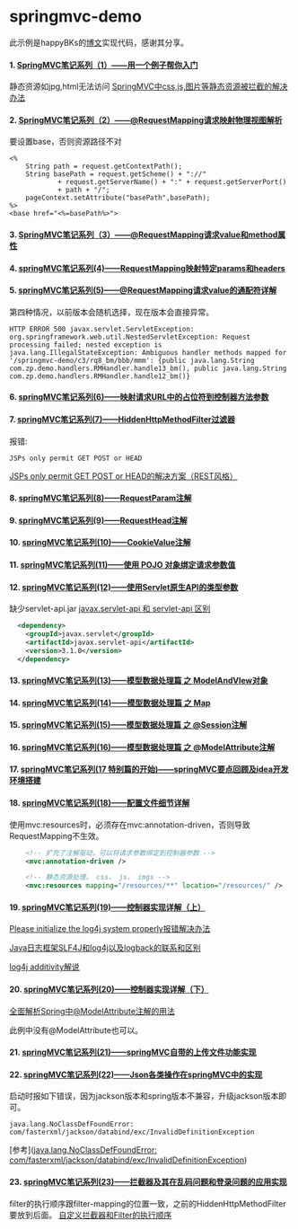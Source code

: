 # springmvc-demo

此示例是happyBKs的[博文](https://my.oschina.net/happyBKs?tab=newest&catalogId=436090)实现代码，感谢其分享。
#### 1. [SpringMVC笔记系列（1）——用一个例子帮你入门](https://my.oschina.net/happyBKs/blog/411547)
静态资源如jpg,html无法访问
[SpringMVC中css,js,图片等静态资源被拦截的解决办法](https://blog.csdn.net/shixin_li/article/details/80576753)
#### 2. [SpringMVC笔记系列（2）——@RequestMapping请求映射物理视图解析](https://my.oschina.net/happyBKs/blog/411861)
要设置base，否则资源路径不对
```
<%  
    String path = request.getContextPath();  
    String basePath = request.getScheme() + "://"  
            + request.getServerName() + ":" + request.getServerPort()  
            + path + "/";  
    pageContext.setAttribute("basePath",basePath);    
%>
<base href="<%=basePath%>">
```
#### 3. [SpringMVC笔记系列（3）——@RequestMapping请求value和method属性](https://my.oschina.net/happyBKs/blog/412005)
#### 4. [springMVC笔记系列(4)——RequestMapping映射特定params和headers](https://my.oschina.net/happyBKs/blog/412521)
#### 5. [springMVC笔记系列(5)——@RequestMapping请求value的通配符详解](https://my.oschina.net/happyBKs/blog/412714)
第四种情况，以前版本会随机选择，现在版本会直接异常。
```
HTTP ERROR 500 javax.servlet.ServletException: org.springframework.web.util.NestedServletException: Request processing failed; nested exception is java.lang.IllegalStateException: Ambiguous handler methods mapped for '/springmvc-demo/c3/rq8_bm/bbb/mmm': {public java.lang.String com.zp.demo.handlers.RMHandler.handle13_bm(), public java.lang.String com.zp.demo.handlers.RMHandler.handle12_bm()}
```
#### 6. [springMVC笔记系列(6)——映射请求URL中的占位符到控制器方法参数](https://my.oschina.net/happyBKs/blog/412788)
#### 7. [springMVC笔记系列(7)——HiddenHttpMethodFilter过滤器](https://my.oschina.net/happyBKs/blog/416994)
报错:
```
JSPs only permit GET POST or HEAD
```

[JSPs only permit GET POST or HEAD的解决方案（REST风格）](https://blog.csdn.net/tiberroot/article/details/76615727)
#### 8. [springMVC笔记系列(8)——RequestParam注解](https://my.oschina.net/happyBKs/blog/417032)
#### 9. [springMVC笔记系列(9)——RequestHead注解](https://my.oschina.net/happyBKs/blog/417413)
#### 10. [springMVC笔记系列(10)——CookieValue注解](https://my.oschina.net/happyBKs/blog/417431)
#### 11. [springMVC笔记系列(11)——使用 POJO 对象绑定请求参数值](https://my.oschina.net/happyBKs/blog/418865)
#### 12. [springMVC笔记系列(12)——使用Servlet原生API的类型参数](https://my.oschina.net/happyBKs/blog/420271)
缺少servlet-api.jar
[javax.servlet-api 和 servlet-api 区别](https://blog.csdn.net/milaobai/article/details/81347563)
```xml
  <dependency>
    <groupId>javax.servlet</groupId>
    <artifactId>javax.servlet-api</artifactId>
    <version>3.1.0</version>
  </dependency>
```
#### 13. [springMVC笔记系列(13)——模型数据处理篇 之 ModelAndVIew对象](https://my.oschina.net/happyBKs/blog/420310)
#### 14. [springMVC笔记系列(14)——模型数据处理篇 之 Map](https://my.oschina.net/happyBKs/blog/420754)
#### 15. [springMVC笔记系列(15)——模型数据处理篇 之 @Session注解](https://my.oschina.net/happyBKs/blog/421103)
#### 16. [springMVC笔记系列(16)——模型数据处理篇 之 @ModelAttribute注解](https://my.oschina.net/happyBKs/blog/422513)
#### 17. [springMVC笔记系列(17 特别篇的开始)——springMVC要点回顾及idea开发环境搭建](https://my.oschina.net/happyBKs/blog/690926)
#### 18. [springMVC笔记系列(18)——配置文件细节详解](https://my.oschina.net/happyBKs/blog/691502)
使用mvc:resources时，必须存在mvc:annotation-driven，否则导致RequestMapping不生效。
```xml
    <!-- 扩充了注解驱动，可以将请求参数绑定到控制器参数 -->
    <mvc:annotation-driven />

    <!-- 静态资源处理， css， js， imgs -->
    <mvc:resources mapping="/resources/**" location="/resources/" />
```
#### 19. [springMVC笔记系列(19)——控制器实现详解（上）](https://my.oschina.net/happyBKs/blog/694088)
[Please initialize the log4j system properly报错解决办法](https://blog.csdn.net/kangkangwanwan/article/details/52370324)

[Java日志框架SLF4J和log4j以及logback的联系和区别](https://www.cnblogs.com/hanszhao/p/9754419.html)

[log4j additivity解说](https://blog.csdn.net/hongweigg/article/details/14169477)
#### 20. [springMVC笔记系列(20)——控制器实现详解（下）](https://my.oschina.net/happyBKs/blog/703563)
[全面解析Spring中@ModelAttribute注解的用法](https://www.cnblogs.com/cobcmw/p/12092591.html)

此例中没有@ModelAttribute也可以。
#### 21. [springMVC笔记系列(21)——springMVC自带的上传文件功能实现](https://my.oschina.net/happyBKs/blog/706547)
#### 22. [springMVC笔记系列(22)——Json各类操作在springMVC中的实现](https://my.oschina.net/happyBKs/blog/707994)
启动时报如下错误，因为jackson版本和spring版本不兼容，升级jackson版本即可。
```
java.lang.NoClassDefFoundError: com/fasterxml/jackson/databind/exc/InvalidDefinitionException
```
[参考]([java.lang.NoClassDefFoundError: com/fasterxml/jackson/databind/exc/InvalidDefinitionException](https://blog.csdn.net/an_xiaowu/article/details/84134035))
#### 23. [springMVC笔记系列(23)——拦截器及其在乱码问题和登录问题的应用实现](https://my.oschina.net/happyBKs/blog/710833)
filter的执行顺序跟filter-mapping的位置一致，之前的HiddenHttpMethodFilter要放到后面。
[自定义拦截器和Filter的执行顺序](https://www.cnblogs.com/java-ssl-xy/p/7426524.html)






